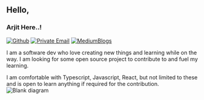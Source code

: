 

## Hello, 

### Arjit Here..! 
[![Github](https://img.shields.io/badge/GitHub-%2312100E.svg?&style=for-the-badge&logo=Github&logoColor=white)](https://github.com/arjitss)
[![Private Email](https://img.shields.io/badge/email-arjit.sharma@gmail.com-D14836.svg?&style=for-the-badge&logo=mail.ru&logoColor=white)](mailto:arjit.sharma@gmail.com)
[![MediumBlogs](https://img.shields.io/badge/Medium%20@arjitss-%2312100E.svg?&style=for-the-badge&logo=Medium&logoColor=white)](https://medium.com/@arjitss)

I am a software dev who love creating new things and learning while on the way. 
I am looking for some open source project to contribute to and fuel my learning. 

I am comfortable with Typescript, Javascript, React, but not limited to these and is open to learn anything if required for the contribution.
![Blank diagram](https://user-images.githubusercontent.com/27133741/116826270-166d5580-ab8b-11eb-9ee1-e93f2ecbea5b.png)

